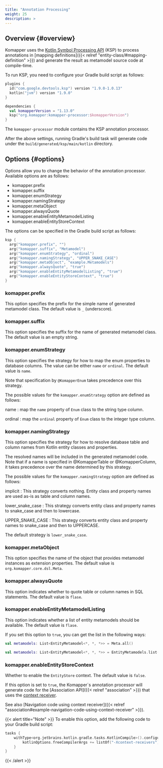 ```yaml
---
title: "Annotation Processing"
weight: 25
description: >
---
```


## Overview {#overview}

Komapper uses the [Kotlin Symbol Processing API](https://github.com/google/ksp) (KSP) to 
process annotations in [mapping definitions]({{< relref "entity-class/#mapping-definition" >}}) and 
generate the result as metamodel source code at compile-time.

To run KSP, you need to configure your Gradle build script as follows:

```kotlin
plugins {
  id("com.google.devtools.ksp") version "1.9.0-1.0.13"
  kotlin("jvm") version "1.9.0"
}

dependencies {
  val komapperVersion = "1.13.0"
  ksp("org.komapper:komapper-processor:$komapperVersion")
}
```

The `komapper-processor` module contains the KSP annotation processor.

After the above settings, running Gradle's build task will generate code
under the `build/generated/ksp/main/kotlin` directory.

## Options {#options}

Options allow you to change the behavior of the annotation processor.
Available options are as follows:

- komapper.prefix
- komapper.suffix
- komapper.enumStrategy
- komapper.namingStrategy
- komapper.metaObject
- komapper.alwaysQuote
- komapper.enableEntityMetamodelListing
- komapper.enableEntityStoreContext

The options can be specified in the Gradle build script as follows:

```kotlin
ksp {
  arg("komapper.prefix", "")
  arg("komapper.suffix", "Metamodel")
  arg("komapper.enumStrategy", "ordinal")
  arg("komapper.namingStrategy", "UPPER_SNAKE_CASE")
  arg("komapper.metaObject", "example.Metamodels")
  arg("komapper.alwaysQuote", "true")
  arg("komapper.enableEntityMetamodelListing", "true")
  arg("komapper.enableEntityStoreContext", "true")
}
```

### komapper.prefix

This option specifies the prefix for the simple name of generated metamodel class. 
The default value is `_` (underscore).

### komapper.suffix

This option specifies the suffix for the name of generated metamodel class.
The default value is an empty string.

### komapper.enumStrategy

This option specifies the strategy for how to map the enum properties to database columns.
The value can be either `name` or `ordinal`.
The default value is `name`.

Note that specification by `@KomapperEnum` takes precedence over this strategy.

The possible values for the `komapper.enumStrategy` option are defined as follows:

name
: map the `name` property of `Enum` class to the string type column.

ordinal
: map the `ordinal` property of `Enum` class to the integer type column.

### komapper.namingStrategy

This option specifies the strategy for how to resolve database table and column names 
from Kotlin entity classes and properties.

The resolved names will be included in the generated metamodel code.
Note that if a name is specified in @KomapperTable or @KomapperColumn, 
it takes precedence over the name determined by this strategy.

The possible values for the `komapper.namingStrategy` option are defined as follows:

implicit
: This strategy converts nothing. Entity class and property names are used as-is as table and column names.

lower_snake_case
: This strategy converts entity class and property names to snake_case and then to lowercase.

UPPER_SNAKE_CASE
: This strategy converts entity class and property names to snake_case and then to UPPERCASE.

The default strategy is `lower_snake_case`.

### komapper.metaObject

This option specifies the name of the object that provides metamodel instances as extension properties.
The default value is `org.komapper.core.dsl.Meta`.

### komapper.alwaysQuote

This option indicates whether to quote table or column names in SQL statements.
The default value is `flase`.

### komapper.enableEntityMetamodelListing

This option indicates whether a list of entity metamodels should be available.
The default value is `flase`.

If you set this option to `true`, you can get the list in the following ways:

```kotlin
val metamodels: List<EntityMetamodel<*, *, *>> = Meta.all()
```

```kotlin
val metamodels: List<EntityMetamodel<*, *, *>> = EntityMetamodels.list(Meta)
```

### komapper.enableEntityStoreContext

Whether to enable the `EntityStore` context.
The default value is `false`.

If this option is set to `true`, the Komapper`s annotation processor will generate code for 
the [Association API]({{< relref "association" >}}) that uses the [context receiver](https://kotlinlang.org/docs/whatsnew1620.html#prototype-of-context-receivers-for-kotlin-jvm).

See also [Navigation code using context receiver]({{< relref "association#example-navigation-code-using-context-receiver" >}}).

{{< alert title="Note" >}}
To enable this option, add the following code to your Gradle build script:

```kotlin
tasks {
    withType<org.jetbrains.kotlin.gradle.tasks.KotlinCompile>().configureEach {
        kotlinOptions.freeCompilerArgs += listOf("-Xcontext-receivers")
    }
}
```
{{< /alert >}}

